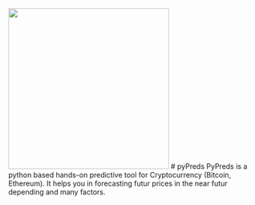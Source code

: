 <img src="https://github.com/aardoi/pyPreds/blob/master/docs/pyPreds_logo.PNG" width="320">
# pyPreds
PyPreds is a python based hands-on predictive tool for Cryptocurrency (Bitcoin, Ethereum). It helps you in forecasting futur prices in the near futur depending and many factors.
